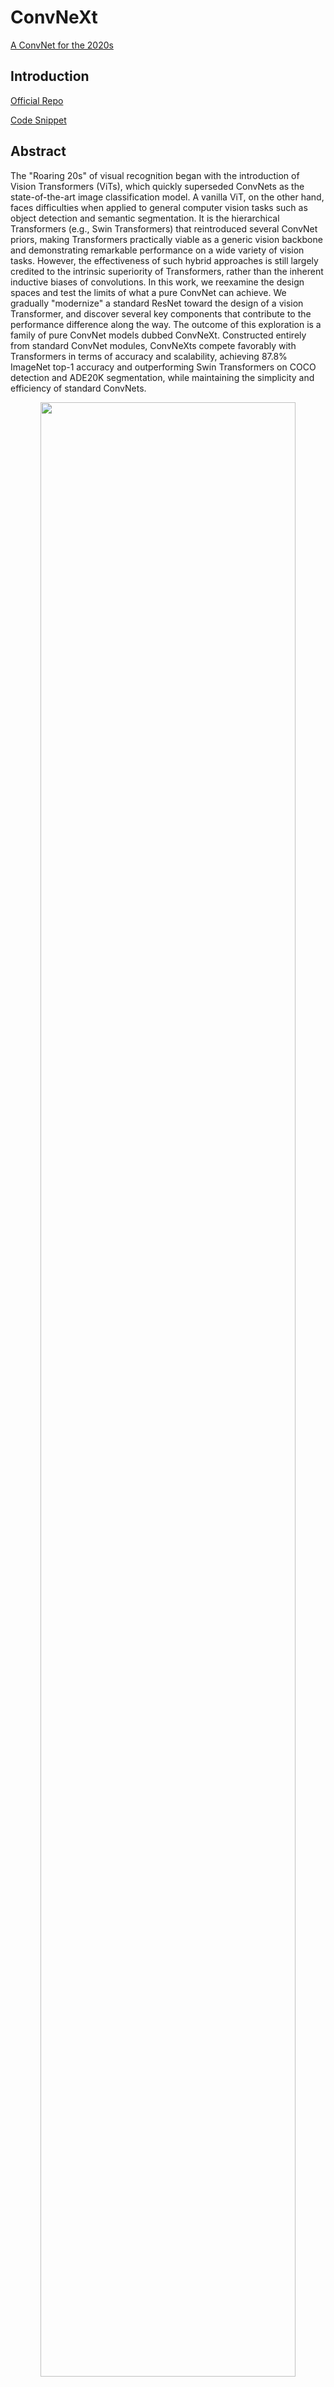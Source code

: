 # ConvNeXt

[A ConvNet for the 2020s](https://arxiv.org/abs/2201.03545)

## Introduction

<!-- [BACKBONE] -->

<a href="https://github.com/facebookresearch/ConvNeXt">Official Repo</a>

<a href="https://github.com/open-mmlab/mmclassification/blob/v0.20.1/mmcls/models/backbones/convnext.py#L133">Code Snippet</a>

## Abstract

<!-- [ABSTRACT] -->

The "Roaring 20s" of visual recognition began with the introduction of Vision Transformers (ViTs), which quickly superseded ConvNets as the state-of-the-art image classification model. A vanilla ViT, on the other hand, faces difficulties when applied to general computer vision tasks such as object detection and semantic segmentation. It is the hierarchical Transformers (e.g., Swin Transformers) that reintroduced several ConvNet priors, making Transformers practically viable as a generic vision backbone and demonstrating remarkable performance on a wide variety of vision tasks. However, the effectiveness of such hybrid approaches is still largely credited to the intrinsic superiority of Transformers, rather than the inherent inductive biases of convolutions. In this work, we reexamine the design spaces and test the limits of what a pure ConvNet can achieve. We gradually "modernize" a standard ResNet toward the design of a vision Transformer, and discover several key components that contribute to the performance difference along the way. The outcome of this exploration is a family of pure ConvNet models dubbed ConvNeXt. Constructed entirely from standard ConvNet modules, ConvNeXts compete favorably with Transformers in terms of accuracy and scalability, achieving 87.8% ImageNet top-1 accuracy and outperforming Swin Transformers on COCO detection and ADE20K segmentation, while maintaining the simplicity and efficiency of standard ConvNets.

<!-- [IMAGE] -->

<div align=center>
<img src="https://user-images.githubusercontent.com/8370623/148624004-e9581042-ea4d-4e10-b3bd-42c92b02053b.png" width="90%"/>
</div>

```bibtex
@article{liu2022convnet,
  title={A ConvNet for the 2020s},
  author={Liu, Zhuang and Mao, Hanzi and Wu, Chao-Yuan and Feichtenhofer, Christoph and Darrell, Trevor and Xie, Saining},
  journal={Proceedings of the IEEE/CVF Conference on Computer Vision and Pattern Recognition (CVPR)},
  year={2022}
}
```

### Usage

- ConvNeXt backbone needs to install [MMClassification](https://github.com/open-mmlab/mmclassification) first, which has abundant backbones for downstream tasks.

```shell
pip install mmcls>=0.20.1
```

### Pre-trained Models

The pre-trained models on ImageNet-1k or ImageNet-21k are used to fine-tune on the downstream tasks.

|     Model     | Training Data | Params(M) | Flops(G) |                                                                     Download                                                                     |
| :-----------: | :-----------: | :-------: | :------: | :----------------------------------------------------------------------------------------------------------------------------------------------: |
| ConvNeXt-T\*  |  ImageNet-1k  |   28.59   |   4.46   | [model](https://download.openmmlab.com/mmclassification/v0/convnext/downstream/convnext-tiny_3rdparty_32xb128-noema_in1k_20220301-795e9634.pth)  |
| ConvNeXt-S\*  |  ImageNet-1k  |   50.22   |   8.69   | [model](https://download.openmmlab.com/mmclassification/v0/convnext/downstream/convnext-small_3rdparty_32xb128-noema_in1k_20220301-303e75e3.pth) |
| ConvNeXt-B\*  |  ImageNet-1k  |   88.59   |  15.36   | [model](https://download.openmmlab.com/mmclassification/v0/convnext/downstream/convnext-base_3rdparty_32xb128-noema_in1k_20220301-2a0ee547.pth)  |
| ConvNeXt-B\*  | ImageNet-21k  |   88.59   |  15.36   |        [model](https://download.openmmlab.com/mmclassification/v0/convnext/downstream/convnext-base_3rdparty_in21k_20220301-262fd037.pth)        |
| ConvNeXt-L\*  | ImageNet-21k  |  197.77   |  34.37   |       [model](https://download.openmmlab.com/mmclassification/v0/convnext/downstream/convnext-large_3rdparty_in21k_20220301-e6e0ea0a.pth)        |
| ConvNeXt-XL\* | ImageNet-21k  |  350.20   |  60.93   |       [model](https://download.openmmlab.com/mmclassification/v0/convnext/downstream/convnext-xlarge_3rdparty_in21k_20220301-08aa5ddc.pth)       |

*Models with* are converted from the [official repo](https://github.com/facebookresearch/ConvNeXt/tree/main/semantic_segmentation#results-and-fine-tuned-models).\*

## Results and models

### ADE20K

| Method  | Backbone    | Crop Size | Lr schd | Mem (GB) | Inf time (fps) | mIoU  | mIoU(ms+flip) | config                                                                                                                                  | download                                                                                                                                                                                                                                                                                                                                                                                             |
| ------- | ----------- | --------- | ------- | -------- | -------------- | ----- | ------------- | --------------------------------------------------------------------------------------------------------------------------------------- | ---------------------------------------------------------------------------------------------------------------------------------------------------------------------------------------------------------------------------------------------------------------------------------------------------------------------------------------------------------------------------------------------------- |
| UPerNet | ConvNeXt-T  | 512x512   | 160000  | 4.23     | 19.90          | 46.11 | 46.62         | [config](https://github.com/open-mmlab/mmsegmentation/blob/master/configs/convnext/upernet_convnext_tiny_fp16_512x512_160k_ade20k.py)   | [model](https://download.openmmlab.com/mmsegmentation/v0.5/convnext/upernet_convnext_tiny_fp16_512x512_160k_ade20k/upernet_convnext_tiny_fp16_512x512_160k_ade20k_20220227_124553-cad485de.pth) \| [log](https://download.openmmlab.com/mmsegmentation/v0.5/convnext/upernet_convnext_tiny_fp16_512x512_160k_ade20k/upernet_convnext_tiny_fp16_512x512_160k_ade20k_20220227_124553.log.json)         |
| UPerNet | ConvNeXt-S  | 512x512   | 160000  | 5.16     | 15.18          | 48.56 | 49.02         | [config](https://github.com/open-mmlab/mmsegmentation/blob/master/configs/convnext/upernet_convnext_small_fp16_512x512_160k_ade20k.py)  | [model](https://download.openmmlab.com/mmsegmentation/v0.5/convnext/upernet_convnext_small_fp16_512x512_160k_ade20k/upernet_convnext_small_fp16_512x512_160k_ade20k_20220227_131208-1b1e394f.pth) \| [log](https://download.openmmlab.com/mmsegmentation/v0.5/convnext/upernet_convnext_small_fp16_512x512_160k_ade20k/upernet_convnext_small_fp16_512x512_160k_ade20k_20220227_131208.log.json)     |
| UPerNet | ConvNeXt-B  | 512x512   | 160000  | 6.33     | 14.41          | 48.71 | 49.54         | [config](https://github.com/open-mmlab/mmsegmentation/blob/master/configs/convnext/upernet_convnext_base_fp16_512x512_160k_ade20k.py)   | [model](https://download.openmmlab.com/mmsegmentation/v0.5/convnext/upernet_convnext_base_fp16_512x512_160k_ade20k/upernet_convnext_base_fp16_512x512_160k_ade20k_20220227_181227-02a24fc6.pth) \| [log](https://download.openmmlab.com/mmsegmentation/v0.5/convnext/upernet_convnext_base_fp16_512x512_160k_ade20k/upernet_convnext_base_fp16_512x512_160k_ade20k_20220227_181227.log.json)         |
| UPerNet | ConvNeXt-B  | 640x640   | 160000  | 8.53     | 10.88          | 52.13 | 52.66         | [config](https://github.com/open-mmlab/mmsegmentation/blob/master/configs/convnext/upernet_convnext_base_fp16_640x640_160k_ade20k.py)   | [model](https://download.openmmlab.com/mmsegmentation/v0.5/convnext/upernet_convnext_base_fp16_640x640_160k_ade20k/upernet_convnext_base_fp16_640x640_160k_ade20k_20220227_182859-9280e39b.pth) \| [log](https://download.openmmlab.com/mmsegmentation/v0.5/convnext/upernet_convnext_base_fp16_640x640_160k_ade20k/upernet_convnext_base_fp16_640x640_160k_ade20k_20220227_182859.log.json)         |
| UPerNet | ConvNeXt-L  | 640x640   | 160000  | 12.08    | 7.69           | 53.16 | 53.38         | [config](https://github.com/open-mmlab/mmsegmentation/blob/master/configs/convnext/upernet_convnext_large_fp16_640x640_160k_ade20k.py)  | [model](https://download.openmmlab.com/mmsegmentation/v0.5/convnext/upernet_convnext_large_fp16_640x640_160k_ade20k/upernet_convnext_large_fp16_640x640_160k_ade20k_20220226_040532-e57aa54d.pth) \| [log](https://download.openmmlab.com/mmsegmentation/v0.5/convnext/upernet_convnext_large_fp16_640x640_160k_ade20k/upernet_convnext_large_fp16_640x640_160k_ade20k_20220226_040532.log.json)     |
| UPerNet | ConvNeXt-XL | 640x640   | 160000  | 26.16\*  | 6.33           | 53.58 | 54.11         | [config](https://github.com/open-mmlab/mmsegmentation/blob/master/configs/convnext/upernet_convnext_xlarge_fp16_640x640_160k_ade20k.py) | [model](https://download.openmmlab.com/mmsegmentation/v0.5/convnext/upernet_convnext_xlarge_fp16_640x640_160k_ade20k/upernet_convnext_xlarge_fp16_640x640_160k_ade20k_20220226_080344-95fc38c2.pth) \| [log](https://download.openmmlab.com/mmsegmentation/v0.5/convnext/upernet_convnext_xlarge_fp16_640x640_160k_ade20k/upernet_convnext_xlarge_fp16_640x640_160k_ade20k_20220226_080344.log.json) |

Note:

- `Mem (GB)` with * is collected when `cudnn_benchmark=True`, and hardware is V100.
